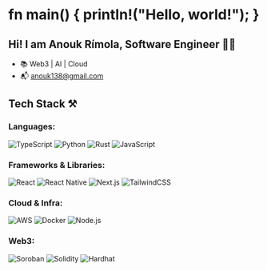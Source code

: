 # fn main() { println!("Hello, world!"); }


## Hi! I am Anouk Rímola, Software Engineer 👩‍💻

* 📚 Web3 | AI | Cloud  
* 📬 anouk138@gmail.com


## Tech Stack ⚒️

### Languages:  
<img alt="TypeScript" src="https://img.shields.io/badge/TypeScript-007ACC?style=for-the-badge&logo=typescript&logoColor=white"> <img alt="Python" src="https://img.shields.io/badge/Python-3776AB?style=for-the-badge&logo=python&logoColor=white"> <img alt="Rust" src="https://img.shields.io/badge/Rust-000000?style=for-the-badge&logo=rust&logoColor=white"> <img alt="JavaScript" src="https://img.shields.io/badge/JavaScript-F7DF1E?style=for-the-badge&logo=javascript&logoColor=black">

### Frameworks & Libraries:  
<img alt="React" src="https://img.shields.io/badge/React-20232A?style=for-the-badge&logo=react&logoColor=61DAFB"> <img alt="React Native" src="https://img.shields.io/badge/React_Native-20232A?style=for-the-badge&logo=react&logoColor=61DAFB"> <img alt="Next.js" src="https://img.shields.io/badge/Next.js-000000?style=for-the-badge&logo=next.js&logoColor=white"> <img alt="TailwindCSS" src="https://img.shields.io/badge/Tailwind_CSS-38B2AC?style=for-the-badge&logo=tailwind-css&logoColor=white">

### Cloud & Infra:  
<img alt="AWS" src="https://img.shields.io/badge/AWS-232F3E?style=for-the-badge&logo=amazon-aws&logoColor=white"> <img alt="Docker" src="https://img.shields.io/badge/Docker-2496ED?style=for-the-badge&logo=docker&logoColor=white"> <img alt="Node.js" src="https://img.shields.io/badge/Node.js-339933?style=for-the-badge&logo=node.js&logoColor=white">

### Web3:  
<img alt="Soroban" src="https://img.shields.io/badge/Soroban-FFD700?style=for-the-badge&logo=stellar&logoColor=black"> <img alt="Solidity" src="https://img.shields.io/badge/Solidity-363636?style=for-the-badge&logo=solidity&logoColor=white"> <img alt="Hardhat" src="https://img.shields.io/badge/Hardhat-FCC436?style=for-the-badge&logo=ethereum&logoColor=black">





     



